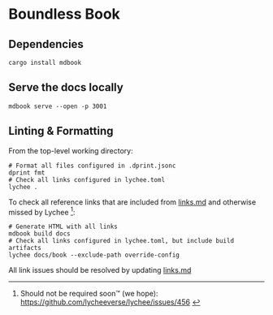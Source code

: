 # Boundless Book

## Dependencies

```console
cargo install mdbook
```

## Serve the docs locally

```console
mdbook serve --open -p 3001
```

## Linting & Formatting

From the top-level working directory:

```console
# Format all files configured in .dprint.jsonc
dprint fmt
# Check all links configured in lychee.toml
lychee .
```

To check all reference links that are included from [links.md](./src/links.md) and otherwise missed by Lychee [^1]:

```console
# Generate HTML with all links
mdbook build docs
# Check all links configured in lychee.toml, but include build artifacts
lychee docs/book --exclude-path override-config
```

All link issues should be resolved by updating [links.md](./src/links.md)

[^1]: Should not be required soon™️ (we hope): https://github.com/lycheeverse/lychee/issues/456 <!-- TODO less manual checks on links -->
